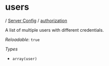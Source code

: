 # users

/ [Server Config](/ref/config/index.md) / [authorization](/ref/config/authorization/index.md) 

A list of multiple users with different credentials.

*Reloadable*: `true`

*Types*

- `array(user)`


